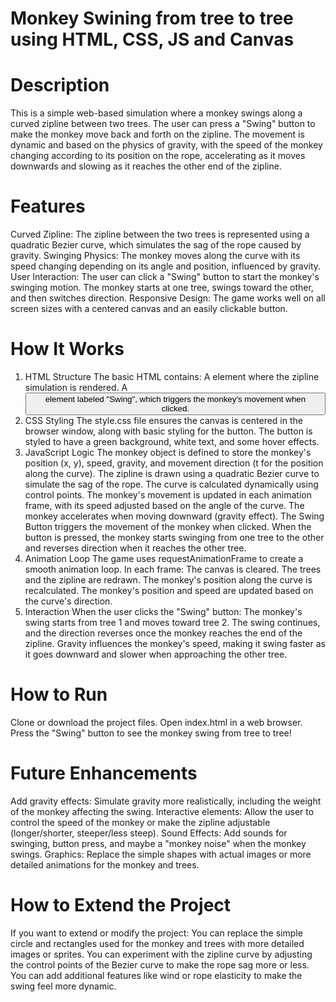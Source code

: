 # Monkey Swining from tree to tree using HTML, CSS, JS and Canvas

# Description
This is a simple web-based simulation where a monkey swings along a curved zipline between two trees. The user can press a "Swing" button to make the monkey move back and forth on the zipline. The movement is dynamic and based on the physics of gravity, with the speed of the monkey changing according to its position on the rope, accelerating as it moves downwards and slowing as it reaches the other end of the zipline.

# Features
Curved Zipline: The zipline between the two trees is represented using a quadratic Bezier curve, which simulates the sag of the rope caused by gravity.
Swinging Physics: The monkey moves along the curve with its speed changing depending on its angle and position, influenced by gravity.
User Interaction: The user can click a "Swing" button to start the monkey's swinging motion. The monkey starts at one tree, swings toward the other, and then switches direction.
Responsive Design: The game works well on all screen sizes with a centered canvas and an easily clickable button.

# How It Works
1. HTML Structure
The basic HTML contains:
A <canvas> element where the zipline simulation is rendered.
A <button> element labeled "Swing", which triggers the monkey's movement when clicked.
2. CSS Styling
The style.css file ensures the canvas is centered in the browser window, along with basic styling for the button.
The button is styled to have a green background, white text, and some hover effects.
3. JavaScript Logic
The monkey object is defined to store the monkey's position (x, y), speed, gravity, and movement direction (t for the position along the curve).
The zipline is drawn using a quadratic Bezier curve to simulate the sag of the rope. The curve is calculated dynamically using control points.
The monkey's movement is updated in each animation frame, with its speed adjusted based on the angle of the curve. The monkey accelerates when moving downward (gravity effect).
The Swing Button triggers the movement of the monkey when clicked. When the button is pressed, the monkey starts swinging from one tree to the other and reverses direction when it reaches the other tree.
4. Animation Loop
The game uses requestAnimationFrame to create a smooth animation loop. In each frame:
The canvas is cleared.
The trees and the zipline are redrawn.
The monkey's position along the curve is recalculated.
The monkey's position and speed are updated based on the curve's direction.
5. Interaction
When the user clicks the "Swing" button:
The monkey's swing starts from tree 1 and moves toward tree 2.
The swing continues, and the direction reverses once the monkey reaches the end of the zipline.
Gravity influences the monkey's speed, making it swing faster as it goes downward and slower when approaching the other tree.

# How to Run
Clone or download the project files.
Open index.html in a web browser.
Press the "Swing" button to see the monkey swing from tree to tree!

# Future Enhancements
Add gravity effects: Simulate gravity more realistically, including the weight of the monkey affecting the swing.
Interactive elements: Allow the user to control the speed of the monkey or make the zipline adjustable (longer/shorter, steeper/less steep).
Sound Effects: Add sounds for swinging, button press, and maybe a "monkey noise" when the monkey swings.
Graphics: Replace the simple shapes with actual images or more detailed animations for the monkey and trees.

# How to Extend the Project
If you want to extend or modify the project:
You can replace the simple circle and rectangles used for the monkey and trees with more detailed images or sprites.
You can experiment with the zipline curve by adjusting the control points of the Bezier curve to make the rope sag more or less.
You can add additional features like wind or rope elasticity to make the swing feel more dynamic.

